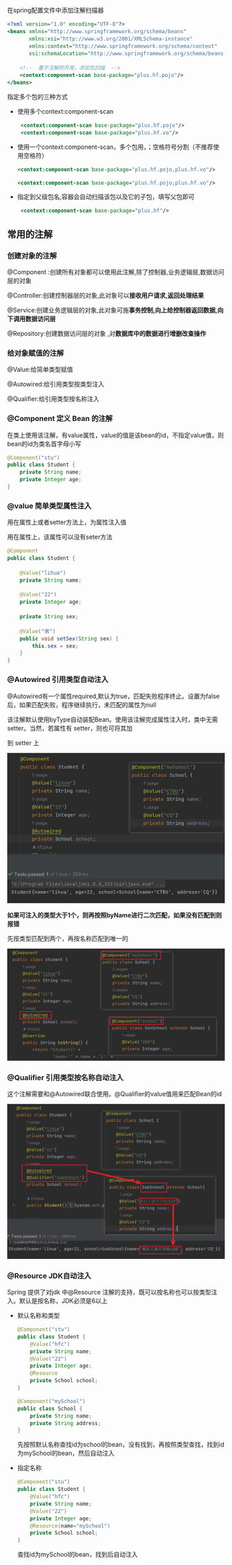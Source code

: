 在spring配置文件中添加注解扫描器

```xml
<?xml version="1.0" encoding="UTF-8"?>
<beans xmlns="http://www.springframework.org/schema/beans"
       xmlns:xsi="http://www.w3.org/2001/XMLSchema-instance"
       xmlns:context="http://www.springframework.org/schema/context"
       xsi:schemaLocation="http://www.springframework.org/schema/beans http://www.springframework.org/schema/beans/spring-beans.xsd http://www.springframework.org/schema/context https://www.springframework.org/schema/context/spring-context.xsd">

    <!--  基于注解的开发，添加包扫描  -->
    <context:component-scan base-package="plus.hf.pojo"/>
</beans>
```

指定多个包的三种方式

* 使用多个context:component-scan

  ```xml
   <context:component-scan base-package="plus.hf.pojo"/>
   <context:component-scan base-package="plus.hf.vo"/>
  ```

* 使用一个context:component-scan，多个包用，；空格符号分割（不推荐使用空格符）

  ```xml
  <context:component-scan base-package="plus.hf.pojo,plus.hf.vo"/>
  ```

  ```xml
  <context:component-scan base-package="plus.hf.pojo;plus.hf.vo"/>
  ```

* 指定到父级包名,容器会自动扫描该包以及它的子包，填写父包即可

  ```xml
   <context:component-scan base-package="plus.hf"/>
  ```

## 常用的注解

### 创建对象的注解

@Component :创建所有对象都可以使用此注解,除了控制器,业务逻辑层,数据访问层的对象

@Controller:创建控制器层的对象,此对象可以**接收用户请求,返回处理结果**

@Service:创建业务逻辑层的对象,此对象可施**事务控制,向上给控制器返回数据,向下调用数据访问层**

@Repository:创建数据访问层的对象 ,对**数据库中的数据进行增删改查操作**

### 给对象赋值的注解

 @Value:给简单类型赋值

 @Autowired:给引用类型按类型注入

 @Qualifier:给引用类型按名称注入

### @Component 定义 Bean 的注解

在类上使用该注解，有value属性，value的值是该bean的id，不指定value值，则bean的id为类名首字母小写

```java
@Component("stu")
public class Student {
    private String name;
    private Integer age;
}
```

### @value 简单类型属性注入

用在属性上或者setter方法上，为属性注入值

用在属性上，该属性可以没有seter方法

```java
@Component
public class Student {
    
    @Value("lihua")
    private String name;
    
    @Value("22")
    private Integer age;
    
    private String sex;
    
    @Value("男")
    public void setSex(String sex) {
        this.sex = sex;
    }
}
```

### @Autowired 引用类型自动注入

@Autowired有一个属性required,默认为true，匹配失败程序终止。设置为false后，如果匹配失败，程序继续执行，未匹配的属性为null

该注解默认使用byType自动装配Bean。使用该注解完成属性注入时，类中无需 setter。当然，若属性有 setter，则也可将其加

到 setter 上

![image-20230329093631587](3%20%E5%9F%BA%E4%BA%8E%E6%B3%A8%E8%A7%A3%E7%9A%84DI.assets/image-20230329093631587.png)



**如果可注入的类型大于1个，则再按照byName进行二次匹配，如果没有匹配到则报错**

先按类型匹配到两个，再按名称匹配到唯一的

![image-20230329095014354](3%20%E5%9F%BA%E4%BA%8E%E6%B3%A8%E8%A7%A3%E7%9A%84DI.assets/image-20230329095014354.png)

### @Qualifier 引用类型按名称自动注入

这个注解需要和@Autowired联合使用。@Qualifier的value值用来匹配Bean的id

![image-20230329095915657](3%20%E5%9F%BA%E4%BA%8E%E6%B3%A8%E8%A7%A3%E7%9A%84DI.assets/image-20230329095915657.png)



### @Resource JDK自动注入

Spring 提供了对jdk 中@Resource 注解的支持，既可以按名称也可以按类型注入。默认是按名称，JDK必须是6以上

* 默认名称和类型

  ```java
  @Component("stu")
  public class Student {
      @Value("hfc")  
      private String name;
      @Value("22")
      private Integer age;
      @Resource
      private School school;
  }
  ```

  ```java
  @Component("mySchool")
  public class School {
      private String name;
      private String address;
  }
  ```

  先按照默认名称查找id为school的bean，没有找到，再按照类型查找，找到id为mySchool的bean，然后自动注入

* 指定名称

  ```java
  @Component("stu")
  public class Student {
      @Value("hfc")  
      private String name;
      @Value("22")
      private Integer age;
      @Resource(name="mySchool")
      private School school;
  }
  ```

  查找id为mySchool的bean，找到后自动注入

